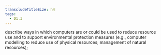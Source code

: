 ```yaml
---
transcludeTitleSize: h4
tags:
  - D1.3
---
```

describe ways in which computers are or could be used to reduce resource use and to support environmental protection measures (e.g., computer modelling to reduce use of physical resources; management of natural resources);